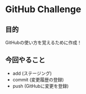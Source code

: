 # GitHub Challenge
## 目的
GitHubの使い方を覚えるために作成！
## 今回やること
* add (ステージング)
* commit (変更履歴の登録)
* push (GitHubに変更を登録)
